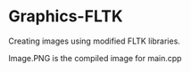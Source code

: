 # Graphics-FLTK
Creating images using modified FLTK libraries.

Image.PNG is the compiled image for main.cpp

